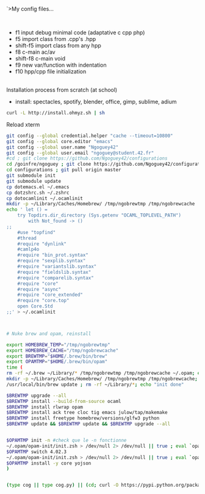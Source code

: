 `>My config files...

<BR>

* f1 input debug minimal code (adaptative c cpp php)
* f5 import class from .cpp's .hpp
* shift-f5 import class from any hpp
* f8 c-main ac/av
* shift-f8 c-main void
* f9 new var/function with indentation
* f10 hpp/cpp file initialization

<BR>
Installation process from scratch (at school)

- install: spectacles, spotify, blender, office, gimp, sublime, adium

```sh
curl -L http://install.ohmyz.sh | sh
```
Reload xterm
```sh
git config --global credential.helper "cache --timeout=10800"
git config --global core.editor "emacs"
git config --global user.name "Ngoguey42"
git config --global user.email "ngoguey@student.42.fr"
#cd ; git clone https://github.com/Ngoguey42/configurations
cd /goinfre/ngoguey ; git clone https://github.com/Ngoguey42/configurations
cd configurations ; git pull origin master
git submodule init
git submodule update
cp dotemacs.el ~/.emacs
cp dotzshrc.sh ~/.zshrc
cp dotocamlinit ~/.ocamlinit
mkdir -p ~/Library/Caches/Homebrew/ /tmp/ngobrewtmp /tmp/ngobrewcache
echo ' let () =
	try Topdirs.dir_directory (Sys.getenv "OCAML_TOPLEVEL_PATH")
		with Not_found -> ()
;;
	#use "topfind"
	#thread
	#require "dynlink"
	#camlp4o
	#require "bin_prot.syntax"
	#require "sexplib.syntax"
	#require "variantslib.syntax"
	#require "fieldslib.syntax"
	#require "comparelib.syntax"
	#require "core"
	#require "async"
	#require "core_extended"
	#require "core.top"
	open Core.Std
;;' > ~/.ocamlinit



# Nuke brew and opam, reinstall

export HOMEBREW_TEMP="/tmp/ngobrewtmp"
export HOMEBREW_CACHE="/tmp/ngobrewcache"
export BREWTMP="$HOME/.brew/bin/brew"
export OPAMTMP="$HOME/.brew/bin/opam"
time (
rm -rf ~/.brew ~/Library/* /tmp/ngobrewtmp /tmp/ngobrewcache ~/.opam; echo "RM done"
mkdir -p ~/Library/Caches/Homebrew/ /tmp/ngobrewtmp /tmp/ngobrewcache; echo "MKDIR done"
/usr/local/bin/brew update ; rm -rf ~/Library/*; echo "init done"

$BREWTMP upgrade --all
$BREWTMP install --build-from-source ocaml
$BREWTMP install rlwrap opam
$BREWTMP install ack tree cloc tig emacs julow/tap/makemake
$BREWTMP install freetype homebrew/versions/glfw3 python
$BREWTMP update && $BREWTMP update && $BREWTMP upgrade --all


$OPAMTMP init -n #check que le -n fonctionne
~/.opam/opam-init/init.zsh > /dev/null 2> /dev/null || true ; eval `opam config env`
$OPAMTMP switch 4.02.3
~/.opam/opam-init/init.zsh > /dev/null 2> /dev/null || true ; eval `opam config env`
$OPAMTMP install -y core yojson
)


(type cog || type cog.py) || (cd; curl -O https://pypi.python.org/packages/source/c/cogapp/cogapp-2.4.tar.gz && tar -zxvf cogapp-2.4.tar.gz && cd cogapp-2.4 && python setup.py install && cd && rm -rf cogapp-2.4 cogapp-2.4.tar.gz)

```
